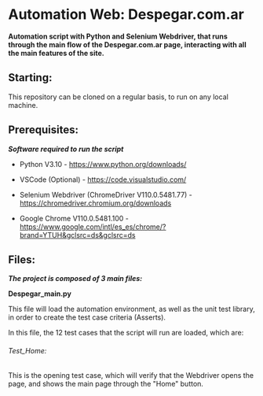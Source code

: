 # Automation Web: Despegar.com.ar

**Automation script with Python and Selenium Webdriver, that runs through the main flow of the Despegar.com.ar page, interacting with all the main features of the site.**


## Starting:

This repository can be cloned on a regular basis, to run on any local machine.


## Prerequisites:

***Software required to run the script***

- Python V3.10 - https://www.python.org/downloads/

- VSCode (Optional) - https://code.visualstudio.com/

- Selenium Webdriver (ChromeDriver V110.0.5481.77) - https://chromedriver.chromium.org/downloads

- Google Chrome V110.0.5481.100 - https://www.google.com/intl/es_es/chrome/?brand=YTUH&gclsrc=ds&gclsrc=ds


## Files:

***The project is composed of 3 main files:***

**Despegar_main.py**

This file will load the automation environment, as well as the unit test library, in order to create the test case criteria (Asserts).

In this file, the 12 test cases that the script will run are loaded, which are:

###### Test_Home:

This is the opening test case, which will verify that the Webdriver opens the page, and shows the main page through the "Home" button.

